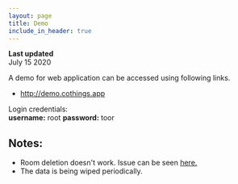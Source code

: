 ```yaml
---
layout: page
title: Demo
include_in_header: true
---
```


**Last updated**  
July 15 2020

A demo for web application can be accessed using following links.
- http://demo.cothings.app

Login credentials:
 <br/>
  **username:** root
  **password:** toor

## Notes:
- Room deletion doesn't work. Issue can be seen [here.](https://github.com/cothings-app/cothings/issues/14)
- The data is being wiped periodically.
